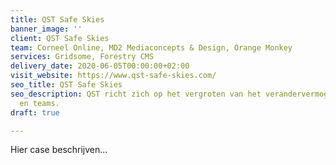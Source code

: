 ```yaml
---
title: QST Safe Skies
banner_image: ''
client: QST Safe Skies
team: Corneel Online, MD2 Mediaconcepts & Design, Orange Monkey
services: Gridsome, Forestry CMS
delivery_date: 2020-06-05T00:00:00+02:00
visit_website: https://www.qst-safe-skies.com/
seo_title: QST Safe Skies
seo_description: QST richt zich op het vergroten van het verandervermogen binnen organisaties
  en teams.
draft: true

---
```

Hier case beschrijven...